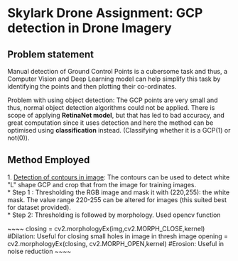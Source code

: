 # Skylark Drone Assignment: GCP detection in Drone Imagery

## Problem statement
Manual detection of Ground Control Points is a cubersome task and thus, a Computer Vision and Deep Learning model can help simplify this task by identifying the points and then plotting their co-ordinates.

Problem with using object detection: The GCP points are very small and thus, normal object detection algorithms could not be applied. There is scope of applying <strong>RetinaNet model</strong>, but that has led to bad accuracy, and great computation since it uses detection and here the method can be optimised using <strong>classification</strong> instead. (Classifying whether it is a GCP(1) or not(0)).

## Method Employed

<blockqoute>
    1. <a href='image_process.py'>Detection of contours in image</a>: The contours can be used to detect white "L" shape GCP and crop that from the image for training images.
    <br>
    * Step 1 : Thresholding the RGB image and mask it with (220,255): the white mask. The value range 220-255 can be altered for images (this suited best for dataset provided).
    <br>
    * Step 2: Thresholding is followed by morphology. Used opencv function
    </p>
    ~~~~
    closing = cv2.morphologyEx(img,cv2.MORPH_CLOSE,kernel)       #Dilation: Useful for closing small holes in image in thresh image
    opening = cv2.morphologyEx(closing, cv2.MORPH_OPEN,kernel)   #Erosion: Useful in noise reduction
    ~~~~
    
    
</blockqoute>
    
